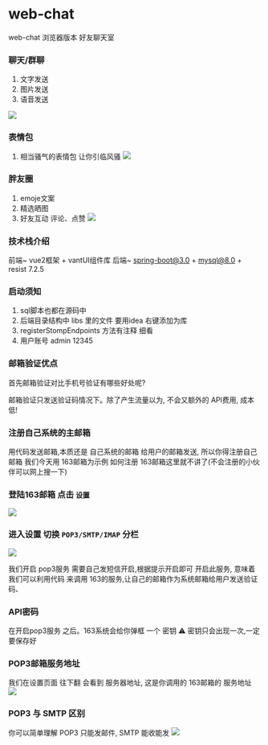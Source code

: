 # web-chat
web-chat 浏览器版本 好友聊天室

### 聊天/群聊
1. 文字发送
2. 图片发送
3. 语音发送

![](https://files.mdnice.com/user/54733/65ae6f4e-8a08-4eb1-8e08-82d84399be3e.png)

### 表情包
1. 相当骚气的表情包 让你引临风骚
![](https://files.mdnice.com/user/54733/e62884a8-ff6e-4418-aa8f-83ece535d78d.png)

### 胖友圈
1. emoje文案
2. 精选晒图
3. 好友互动 评论、点赞
![](https://files.mdnice.com/user/54733/f17aa55c-213c-4a77-8476-abf6c3a44ed1.png)

### 技术栈介绍

前端~ vue2框架 + vantUI组件库 
后端~ spring-boot@3.0 + mysql@8.0 + resist
7.2.5

### 启动须知

1. sql脚本也都在源码中
2. 后端目录结构中 libs 里的文件 要用idea 右键添加为库
3. registerStompEndpoints 方法有注释 细看
4. 用户账号 admin  12345


### 邮箱验证优点
首先邮箱验证对比手机号验证有哪些好处呢?

邮箱验证只发送验证码情况下。除了产生流量以为,
不会又额外的 API费用, 成本低!

### 注册自己系统的主邮箱

用代码发送邮箱,本质还是 自己系统的邮箱 给用户的邮箱发送, 所以你得注册自己邮箱
我们今天用 163邮箱为示例
如何注册 163邮箱这里就不讲了(不会注册的小伙伴可以网上搜一下)

### 登陆163邮箱 点击 `设置`

![](https://files.mdnice.com/user/54733/5b25b563-ff1c-4e9e-b975-88a31b11d9e3.png)

### 进入设置 切换 `POP3/SMTP/IMAP` 分栏

![](https://files.mdnice.com/user/54733/3973e2ea-c87b-4ec0-a5e1-c0226cbe0554.png)

我们开启 pop3服务 需要自己发短信开启,根据提示开启即可 开启此服务, 意味着我们可以利用代码 来调用 163的服务,让自己的邮箱作为系统邮箱给用户发送验证码、
### API密码
在开启pop3服务 之后。163系统会给你弹框 一个 密钥
⚠️ 密钥只会出现一次,一定要保存好


### POP3邮箱服务地址
我们在设置页面 往下翻 会看到 服务器地址, 这是你调用的 163邮箱的 服务地址
![](https://files.mdnice.com/user/54733/571fc635-ed1c-446f-a304-9c94cd89e940.png)


### POP3 与 SMTP 区别
你可以简单理解  POP3 只能发邮件, SMTP 能收能发
![](https://files.mdnice.com/user/54733/97dc1a71-a348-4323-af51-a1071358a094.png)
